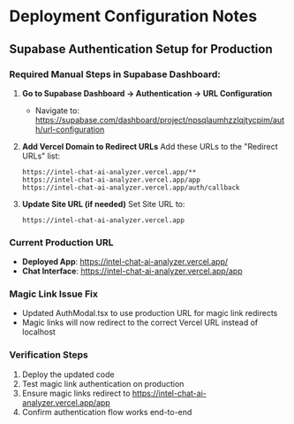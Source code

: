 # Deployment Configuration Notes

## Supabase Authentication Setup for Production

### Required Manual Steps in Supabase Dashboard:

1. **Go to Supabase Dashboard → Authentication → URL Configuration**
   - Navigate to: https://supabase.com/dashboard/project/npsqlaumhzzlqjtycpim/auth/url-configuration

2. **Add Vercel Domain to Redirect URLs**
   Add these URLs to the "Redirect URLs" list:
   ```
   https://intel-chat-ai-analyzer.vercel.app/**
   https://intel-chat-ai-analyzer.vercel.app/app
   https://intel-chat-ai-analyzer.vercel.app/auth/callback
   ```

3. **Update Site URL (if needed)**
   Set Site URL to:
   ```
   https://intel-chat-ai-analyzer.vercel.app
   ```

### Current Production URL
- **Deployed App**: https://intel-chat-ai-analyzer.vercel.app/
- **Chat Interface**: https://intel-chat-ai-analyzer.vercel.app/app

### Magic Link Issue Fix
- Updated AuthModal.tsx to use production URL for magic link redirects
- Magic links will now redirect to the correct Vercel URL instead of localhost

### Verification Steps
1. Deploy the updated code
2. Test magic link authentication on production
3. Ensure magic links redirect to https://intel-chat-ai-analyzer.vercel.app/app
4. Confirm authentication flow works end-to-end